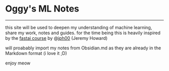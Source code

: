 # Oggy's ML Notes
---

this site will be used to deepen my understanding of machine learning, share my work, notes and guides. 
for the time being this is heavily inspired by the [fastai course](https://course.fast.ai/) by @[jph00](https://github.com/jph00) (Jeremy Howard)

will proabably import my notes from Obsidian.md as they are already in the Markdown format (i love it ;D)


enjoy meow

